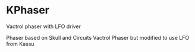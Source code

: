 # KPhaser
Vactrol phaser with LFO driver

Phaser based on Skull and Circuits Vactrol Phaser but modified to use LFO from Kassu
